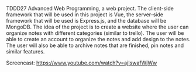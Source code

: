 TDDD27 Advanced Web Programming, a web project. The client-side framework that will be used in this project is Vue, the server-side framework that will be used is Express.js, and the database will be MongoDB. The idea of the project is to create a website where the user can organize notes with different categories (similar to trello). The user will be able to create an account to organize the notes and add design to the notes. The user will also be able to archive notes that are finished, pin notes and similar features.

Screencast: https://www.youtube.com/watch?v=ajIswafWjWw